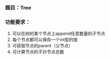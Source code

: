 ### 题目：Tree

### 功能要求：

1. 可以在树的某个节点上append任意数量的子节点
2. 每个节点都可以保存一个int型的值
3. 可获取节点的parent（父节点）
4. 可计算节点的子孙节点总数